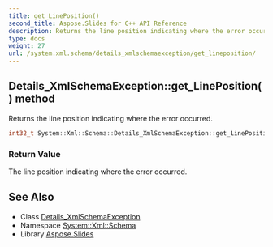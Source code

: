 ```yaml
---
title: get_LinePosition()
second_title: Aspose.Slides for C++ API Reference
description: Returns the line position indicating where the error occurred.
type: docs
weight: 27
url: /system.xml.schema/details_xmlschemaexception/get_lineposition/
---
```

## Details_XmlSchemaException::get_LinePosition() method


Returns the line position indicating where the error occurred.

```cpp
int32_t System::Xml::Schema::Details_XmlSchemaException::get_LinePosition()
```


### Return Value

The line position indicating where the error occurred.

## See Also

* Class [Details_XmlSchemaException](../)
* Namespace [System::Xml::Schema](../../)
* Library [Aspose.Slides](../../../)